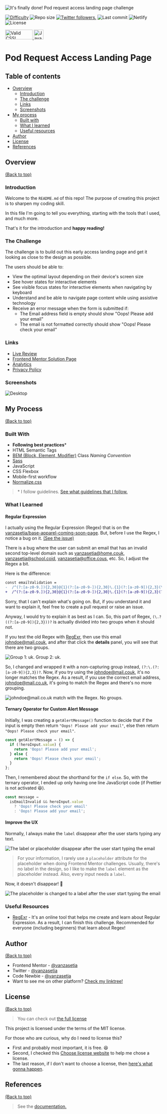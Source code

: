 ![It's finally done! Pod request access landing page challenge](./images/banner.jpg)

<p align="left">
  <a href="https://www.frontendmentor.io/challenges?difficulties=1" target="_blank"><img src="https://img.shields.io/badge/Difficulty-Newbie-14C2C8?style=for-the-badge&logo=frontendmentor" alt="Difficulty"></a>
  <img alt="Repo size" src="https://img.shields.io/github/repo-size/vanzasetia/pod-request-access-landing-page?style=for-the-badge&logo=github">
  <a href="https://twitter.com/vanzasetia" target="_blank"><img src="https://img.shields.io/twitter/follow/vanzasetia?logo=twitter&style=for-the-badge" alt="Twitter followers." /></a>
  <img alt="Last commit" src="https://img.shields.io/github/last-commit/vanzasetia/pod-request-access-landing-page?style=for-the-badge&logo=git">
  <img alt="Netlify" src="https://img.shields.io/netlify/1a87de1e-4370-4186-b6e6-ef3d04bdd368?style=for-the-badge&logo=netlify">
  <img alt="License" src="https://img.shields.io/github/license/vanzasetia/pod-request-access-landing-page?color=green&style=for-the-badge&logo=github">
</p>

<p>
  <a href="http://jigsaw.w3.org/css-validator/check/referer">
    <img style="border:0;width:88px;height:31px"
        src="http://jigsaw.w3.org/css-validator/images/vcss-blue"
        alt="Valid CSS!" />
    </a>
    <a href="https://github.com/standard/semistandard">
      <img style="border:0;height:31px"
        src="https://raw.githubusercontent.com/standard/semistandard/master/badge.svg"
        alt="JavaScript Style Guide" />
    </a>
</p>

# Pod Request Access Landing Page

## Table of contents
- [Overview](#overview)
  - [Introduction](#introduction)
  - [The challenge](#the-challenge)
  - [Links](#links)
  - [Screenshots](#screenshots)
- [My process](#my-process)
  - [Built with](#built-with)
  - [What I learned](#what-i-learned)
  - [Useful resources](#useful-resources)
- [Author](#author)
- [License](#license)
- [References](#references)

## Overview
[(Back to top)](#table-of-contents)

### Introduction
Welcome to the `README.md` of this repo! The purpose of creating this project is to sharpen my coding skill.

In this file I'm going to tell you everything, starting with the tools that I used, and much more.

That's it for the introduction and **happy reading!**
### The Challenge
The challenge is to build out this early access landing page and get it looking as close to the design as possible.

The users should be able to:

- View the optimal layout depending on their device's screen size
- See hover states for interactive elements
- See visible focus states for interactive elements when navigating by keyboard
- Understand and be able to navigate page content while using assistive technology
- Receive an error message when the form is submitted if:
  - The Email address field is empty should show "Oops! Please add your email"
  - The email is not formatted correctly should show "Oops! Please check your email"

### Links
- [Live Review](https://officialpod.netlify.app/)
- [Frontend Mentor Solution Page](https://www.frontendmentor.io/solutions/pod-request-access-landing-page-html-css-sass-js-regex-OrtBAEY5n)
- [Analytics](https://umami-vanzasetia.herokuapp.com/share/EnyuqfqO/officialpod)
- [Privacy Policy](./PRIVACY%20POLICY.md)

### Screenshots

![Desktop](./screenshots/desktop-full-size.jpg)

## My Process
[(Back to top)](#table-of-contents)

### Built With
- **Following best practices**\* 
- HTML Semantic Tags
- [BEM (Block, Element, Modifier)](https://sparkbox.com/foundry/bem_by_example) Class *Naming Convention*
- [Sass](https://sass-lang.com/)
- JavaScript
- CSS Flexbox
- Mobile-first workflow
- [Normalize.css](https://necolas.github.io/normalize.css/)

> \* I follow guidelines. [See what guidelines that I follow.](./docs/README.md#guidelines)

### What I Learned

#### Regular Expression

I actually using the Regular Expression (Regex) that is on the [vanzasetia/base-apparel-coming-soon-page](https://github.com/vanzasetia/base-apparel-coming-soon-page). But, before I use the Regex, I notice a bug on it. [(See the issue)](https://github.com/vanzasetia/base-apparel-coming-soon-page/issues/1)

There is a bug where the user can submit an email that has an invalid second top-level domain such as vanzasetia@home.couk, vanzasetia@school.coid, vanzasetia@office.cous, etc. So, I adjust the Regex a bit.

Here is the difference:
```diff
const emailValidation =
-  /^(?:[a-z0-9.]){2,30}@{1}(?:[a-z0-9-]){2,30}\.{1}(?:[a-z0-9]){2,3}(\.?((?:[a-z0-9]){2,3}))?$/;
+  /^(?:[a-z0-9.]){2,30}@{1}(?:[a-z0-9-]){2,30}\.{1}(?:[a-z0-9]){2,3}(?:\.(?:[a-z0-9]){2,3})?$/;
```

Sorry, that I can't explain what's going on. But, if you understand it and want to explain it, feel free to create a pull request or raise an issue.

Anyway, I would try to explain it as best as I can. So, this part of Regex, `(\.?((?:[a-z0-9]){2,3}))?` is actually divided into two groups when it should not.

If you test the old Regex with [RegExr](https://regexr.com/), then use this email johndoe@mail.couk, and after that click the **details** panel, you will see that there are two groups.

![Group 1: uk. Group 2: uk.](./images/old-regex.png)

So, I changed and wrapped it with a non-capturing group instead, `(?:\.(?:[a-z0-9]){2,3})?`. Now, if you try using the johndoe@mail.couk, it's no longer matches the Regex. As a result, if you use the correct email address, johndoe@mail.co.uk, it's going to match the Regex and there's no more grouping.

![johndoe@mail.co.uk match with the Regex. No groups.](./images/new-regex.png)

#### Ternary Operator for Custom Alert Message

Initially, I was creating a `getAlertMessage()` function to decide that if the input is empty then return `"Oops! Please add your email"`, else then return `"Oops! Please check your email"`.

```javascript
const getAlertMessage = () => {
  if (!heroInput.value) {
    return 'Oops! Please add your email';
  } else {
    return 'Oops! Please check your email';
  }
};
```

Then, I remembered about the shorthand for the `if else`. So, with the ternary operator, I ended up only having one line JavaScript code (if Prettier is not activated 😆).

```javascript
const message =
  isEmailInvalid && heroInput.value
    ? 'Oops! Please check your email'
    : 'Oops! Please add your email';
```
#### Improve the UX

Normally, I always make the `label` disappear after the user starts typing any text.

![The label or placeholder disappear after the user start typing the email](./images/base-apparel-input-email.png)

> For your information, I rarely use a `placeholder` attribute for the placeholder when doing Frontend Mentor challenges. Usually, there's no label in the design, so  I like to make the `label` element as the placeholder instead. Also, every input needs a `label`.

Now, it doesn't disappear! 🙌

![The placeholder is changed to a label after the user start typing the email](./images/pod-request-input-email.png)
### Useful Resources
- [RegExr](https://regexr.com/) - It's an online tool that helps me create and learn about Regular Expression. As a result, I can finish this challenge. Recommended for everyone (including beginners) that learn about Regex! 

## Author
[(Back to top)](#table-of-contents)

- Frontend Mentor - [@vanzasetia](https://frontendmentor.io/profile/vanzasetia)
- Twitter - [@vanzasetia](https://twitter.com/vanzasetia)
- Code Newbie - [@vanzasetia](https://community.codenewbie.org/vanzasetia)
- Want to see me on other platform? [Check my linktree!](https://linktr.ee/vanzasetia)

## License
[(Back to top)](#table-of-contents)

>You can check out [the full license](./LICENSE)

This project is licensed under the terms of the MIT license.

For those who are curious, why do I need to license this?
- First and probably most important, it is free. 😆
- Second, I checked this [Choose license website](https://choosealicense.com/) to help me chose a license.
- The last reason, if I don't want to choose a license, then [here's what gonna happen](https://choosealicense.com/no-permission/).

## References

[(Back to top)](#table-of-contents)

> See the [documentation.](./docs/README.md)
